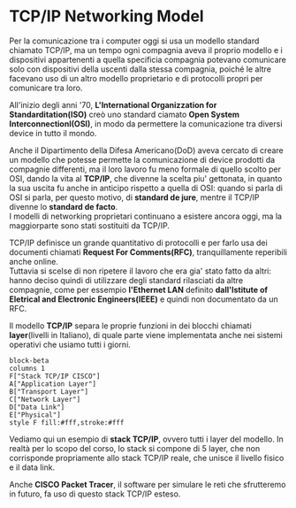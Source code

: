 # TCP/IP Networking Model
Per la comunicazione tra i computer oggi si usa un modello standard chiamato
TCP/IP, ma un tempo ogni compagnia aveva il proprio modello e i dispositivi
appartenenti a quella specificia compagnia potevano comunicare solo con 
dispositivi della uscenti dalla stessa compagnia, poiché le altre facevano
uso di un altro modello proprietario e di protocolli propri per comunicare
tra loro.

All'inizio degli anni '70, **L'International Organizzation for Standarditation(ISO)**
creò uno standard ciamato **Open System InterconnectionI(OSI)**, in modo da 
permettere la comunicazione tra diversi device in tutto il mondo.

Anche il Dipartimento della Difesa Americano(DoD) aveva cercato di creare un
modello che potesse permette la comunicazione di device prodotti da compagnie
differenti, ma il loro lavoro fu meno formale di quello scolto per OSI, dando la
vita al **TCP/IP**, che divenne la scelta piu' gettonata, in quanto la sua uscita
fu anche in anticipo rispetto a quella di OSI: quando si parla di OSI si parla,
per questo motivo, di **standard de jure**, mentre il TCP/IP divenne lo 
**standard de facto**. <br>
I modelli di networking proprietari continuano a esistere ancora oggi, ma la
maggiorparte sono stati sostituiti da TCP/IP.

TCP/IP definisce un grande quantitativo di protocolli e per farlo usa dei 
documenti chiamati **Request For Comments(RFC)**, tranquillamente reperibili
anche online. <br>
Tuttavia si scelse di non ripetere il lavoro che era gia' stato fatto da altri:
hanno deciso quindi di utilizzare degli standard rilasciati da altre compagnie,
come per essempio **l'Ethernet LAN** definito **dall'Istitute of Eletrical and
Electronic Engineers(IEEE)** e quindi non documentato da un RFC.

Il modello **TCP/IP** separa le proprie funzioni in dei blocchi chiamati **layer**(livelli in Italiano), di quale parte viene implementata anche nei sistemi operativi che usiamo tutti i giorni.

```mermaid
block-beta
columns 1
F["Stack TCP/IP CISCO"]
A["Application Layer"] 
B["Transport Layer"] 
C["Network Layer"] 
D["Data Link"] 
E["Physical"]
style F fill:#fff,stroke:#fff
```

Vediamo qui un esempio di **stack TCP/IP**, ovvero tutti i layer del modello. In realtà per lo scopo del corso, lo stack si compone di 5 layer, che non corrisponde propriamente allo stack TCP/IP reale, che unisce il livello fisico e il data link.

Anche **CISCO Packet Tracer**, il software per simulare le reti che sfrutteremo in futuro, fa uso di questo stack TCP/IP esteso.

